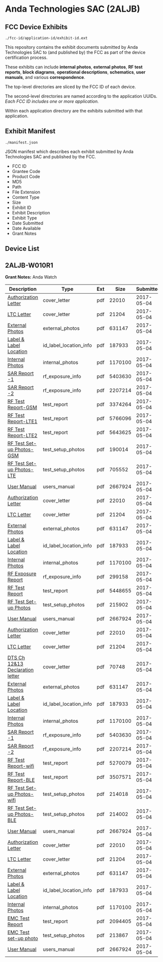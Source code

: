 # Anda Technologies SAC (2ALJB)
## FCC Device Exhibits

```
./fcc-id/application-id/exhibit-id.ext
```

This repository contains the exhibit documents submitted by Anda Technologies SAC to (and published by) the FCC as part of the device certification process.

These exhibits can include **internal photos**, **external photos**, **RF test reports**, **block diagrams**, **operational descriptions**, **schematics**, **user manuals**, and various **correspondence**.

The top-level directories are sliced by the FCC ID of each device.

The second-level directories are named according to the application UUIDs. *Each FCC ID includes one or more application.*

Within each application directory are the exhibits submitted with that application. 

## Exhibit Manifest

```
./manifest.json
```

JSON manifest which describes each exhibit submitted by Anda Technologies SAC and published by the FCC.

- FCC ID
- Grantee Code
- Product Code
- MD5
- Path
- File Extension
- Content Type
- Size
- Exhibit ID
- Exhibit Description
- Exhibit Type
- Date Submitted
- Date Available
- Grant Notes

## Device List
## 2ALJB-W010R1
**Grant Notes:** Anda Watch

| Description | Type | Ext | Size | Submitted | Available |
| ----------- | ---- | --- | ---- | --------- | --------- |
| [Authorization Letter](2ALJB-W010R1/a4bc0a80066882efb58365ad23077430/3379113.pdf) | cover_letter | pdf | 22010 | 2017-05-04 | 2017-05-04 |
| [LTC Letter](2ALJB-W010R1/a4bc0a80066882efb58365ad23077430/3379114.pdf) | cover_letter | pdf | 21204 | 2017-05-04 | 2017-05-04 |
| [External Photos](2ALJB-W010R1/a4bc0a80066882efb58365ad23077430/3379115.pdf) | external_photos | pdf | 631147 | 2017-05-04 | 2017-05-04 |
| [Label & Label Location](2ALJB-W010R1/a4bc0a80066882efb58365ad23077430/3379116.pdf) | id_label_location_info | pdf | 187933 | 2017-05-04 | 2017-05-04 |
| [Internal Photos](2ALJB-W010R1/a4bc0a80066882efb58365ad23077430/3379117.pdf) | internal_photos | pdf | 1170100 | 2017-05-04 | 2017-05-04 |
| [SAR Report -1](2ALJB-W010R1/a4bc0a80066882efb58365ad23077430/3379151.pdf) | rf_exposure_info | pdf | 5403630 | 2017-05-04 | 2017-05-04 |
| [SAR Report -2](2ALJB-W010R1/a4bc0a80066882efb58365ad23077430/3379152.pdf) | rf_exposure_info | pdf | 2207214 | 2017-05-04 | 2017-05-04 |
| [RF Test Report-GSM](2ALJB-W010R1/a4bc0a80066882efb58365ad23077430/3379175.pdf) | test_report | pdf | 3374264 | 2017-05-04 | 2017-05-04 |
| [RF Test Report-LTE1](2ALJB-W010R1/a4bc0a80066882efb58365ad23077430/3379176.pdf) | test_report | pdf | 5766096 | 2017-05-04 | 2017-05-04 |
| [RF Test Report-LTE2](2ALJB-W010R1/a4bc0a80066882efb58365ad23077430/3379177.pdf) | test_report | pdf | 5643625 | 2017-05-04 | 2017-05-04 |
| [RF Test Set-up Photos-GSM](2ALJB-W010R1/a4bc0a80066882efb58365ad23077430/3379178.pdf) | test_setup_photos | pdf | 190014 | 2017-05-04 | 2017-05-04 |
| [RF Test Set-up Photos-LTE](2ALJB-W010R1/a4bc0a80066882efb58365ad23077430/3379179.pdf) | test_setup_photos | pdf | 705552 | 2017-05-04 | 2017-05-04 |
| [User Manual](2ALJB-W010R1/a4bc0a80066882efb58365ad23077430/3379122.pdf) | users_manual | pdf | 2667924 | 2017-05-04 | 2017-05-04 |
| [Authorization Letter](2ALJB-W010R1/e6afc62f94f9a481a8f97a91edcdb32b/3379113.pdf) | cover_letter | pdf | 22010 | 2017-05-04 | 2017-05-04 |
| [LTC Letter](2ALJB-W010R1/e6afc62f94f9a481a8f97a91edcdb32b/3379114.pdf) | cover_letter | pdf | 21204 | 2017-05-04 | 2017-05-04 |
| [External Photos](2ALJB-W010R1/e6afc62f94f9a481a8f97a91edcdb32b/3379115.pdf) | external_photos | pdf | 631147 | 2017-05-04 | 2017-05-04 |
| [Label & Label Location](2ALJB-W010R1/e6afc62f94f9a481a8f97a91edcdb32b/3379116.pdf) | id_label_location_info | pdf | 187933 | 2017-05-04 | 2017-05-04 |
| [Internal Photos](2ALJB-W010R1/e6afc62f94f9a481a8f97a91edcdb32b/3379117.pdf) | internal_photos | pdf | 1170100 | 2017-05-04 | 2017-05-04 |
| [RF Exposure Report](2ALJB-W010R1/e6afc62f94f9a481a8f97a91edcdb32b/3379130.pdf) | rf_exposure_info | pdf | 299158 | 2017-05-04 | 2017-05-04 |
| [RF Test Report](2ALJB-W010R1/e6afc62f94f9a481a8f97a91edcdb32b/3379132.pdf) | test_report | pdf | 5448655 | 2017-05-04 | 2017-05-04 |
| [RF Test Set-up Photos](2ALJB-W010R1/e6afc62f94f9a481a8f97a91edcdb32b/3379133.pdf) | test_setup_photos | pdf | 215902 | 2017-05-04 | 2017-05-04 |
| [User Manual](2ALJB-W010R1/e6afc62f94f9a481a8f97a91edcdb32b/3379122.pdf) | users_manual | pdf | 2667924 | 2017-05-04 | 2017-05-04 |
| [Authorization Letter](2ALJB-W010R1/ccfdd777f09625d22d85d2839be9124a/3379113.pdf) | cover_letter | pdf | 22010 | 2017-05-04 | 2017-05-04 |
| [LTC Letter](2ALJB-W010R1/ccfdd777f09625d22d85d2839be9124a/3379114.pdf) | cover_letter | pdf | 21204 | 2017-05-04 | 2017-05-04 |
| [DTS Ch 12&13 Declaration letter](2ALJB-W010R1/ccfdd777f09625d22d85d2839be9124a/3379146.pdf) | cover_letter | pdf | 70748 | 2017-05-04 | 2017-05-04 |
| [External Photos](2ALJB-W010R1/ccfdd777f09625d22d85d2839be9124a/3379115.pdf) | external_photos | pdf | 631147 | 2017-05-04 | 2017-05-04 |
| [Label & Label Location](2ALJB-W010R1/ccfdd777f09625d22d85d2839be9124a/3379116.pdf) | id_label_location_info | pdf | 187933 | 2017-05-04 | 2017-05-04 |
| [Internal Photos](2ALJB-W010R1/ccfdd777f09625d22d85d2839be9124a/3379117.pdf) | internal_photos | pdf | 1170100 | 2017-05-04 | 2017-05-04 |
| [SAR Report -1](2ALJB-W010R1/ccfdd777f09625d22d85d2839be9124a/3379151.pdf) | rf_exposure_info | pdf | 5403630 | 2017-05-04 | 2017-05-04 |
| [SAR Report -2](2ALJB-W010R1/ccfdd777f09625d22d85d2839be9124a/3379152.pdf) | rf_exposure_info | pdf | 2207214 | 2017-05-04 | 2017-05-04 |
| [RF Test Report-wifi](2ALJB-W010R1/ccfdd777f09625d22d85d2839be9124a/3379158.pdf) | test_report | pdf | 5270079 | 2017-05-04 | 2017-05-04 |
| [RF Test Report-BLE](2ALJB-W010R1/ccfdd777f09625d22d85d2839be9124a/3379159.pdf) | test_report | pdf | 3507571 | 2017-05-04 | 2017-05-04 |
| [RF Test Set-up Photos-wifi](2ALJB-W010R1/ccfdd777f09625d22d85d2839be9124a/3379160.pdf) | test_setup_photos | pdf | 214018 | 2017-05-04 | 2017-05-04 |
| [RF Test Set-up Photos-BLE](2ALJB-W010R1/ccfdd777f09625d22d85d2839be9124a/3379161.pdf) | test_setup_photos | pdf | 214002 | 2017-05-04 | 2017-05-04 |
| [User Manual](2ALJB-W010R1/ccfdd777f09625d22d85d2839be9124a/3379122.pdf) | users_manual | pdf | 2667924 | 2017-05-04 | 2017-05-04 |
| [Authorization Letter](2ALJB-W010R1/b80c9e8fd337ffb159d396d6423fa000/3379113.pdf) | cover_letter | pdf | 22010 | 2017-05-04 | 2017-05-04 |
| [LTC Letter](2ALJB-W010R1/b80c9e8fd337ffb159d396d6423fa000/3379114.pdf) | cover_letter | pdf | 21204 | 2017-05-04 | 2017-05-04 |
| [External Photos](2ALJB-W010R1/b80c9e8fd337ffb159d396d6423fa000/3379115.pdf) | external_photos | pdf | 631147 | 2017-05-04 | 2017-05-04 |
| [Label & Label Location](2ALJB-W010R1/b80c9e8fd337ffb159d396d6423fa000/3379116.pdf) | id_label_location_info | pdf | 187933 | 2017-05-04 | 2017-05-04 |
| [Internal Photos](2ALJB-W010R1/b80c9e8fd337ffb159d396d6423fa000/3379117.pdf) | internal_photos | pdf | 1170100 | 2017-05-04 | 2017-05-04 |
| [EMC Test Report](2ALJB-W010R1/b80c9e8fd337ffb159d396d6423fa000/3379120.pdf) | test_report | pdf | 2094405 | 2017-05-04 | 2017-05-04 |
| [EMC Test set-up photo](2ALJB-W010R1/b80c9e8fd337ffb159d396d6423fa000/3379121.pdf) | test_setup_photos | pdf | 213867 | 2017-05-04 | 2017-05-04 |
| [User Manual](2ALJB-W010R1/b80c9e8fd337ffb159d396d6423fa000/3379122.pdf) | users_manual | pdf | 2667924 | 2017-05-04 | 2017-05-04 |
